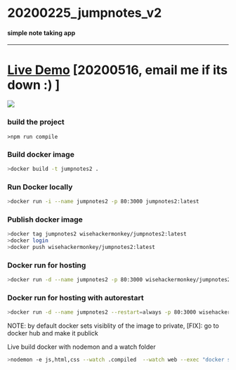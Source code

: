 # 20200225_jumpnotes_v2
#### simple note taking app 
------
# [Live Demo](http://www.orancollins.com:5000/) [20200516, email me if its down :) ]
![](https://i.imgur.com/3e3nfwm.png)

### build the project 
```
>npm run compile
```
### Build docker image
```bash
>docker build -t jumpnotes2 .
```

### Run Docker locally
```bash
>docker run -i --name jumpnotes2 -p 80:3000 jumpnotes2:latest
```
### Publish docker image
```bash
>docker tag jumpnotes2 wisehackermonkey/jumpnotes2:latest
>docker login
>docker push wisehackermonkey/jumpnotes2:latest
```
### Docker run for hosting
```bash
>docker run -d --name jumpnotes2 -p 80:3000 wisehackermonkey/jumpnotes2:latest
```
### Docker run for hosting with autorestart
```bash
>docker run -d --name jumpnotes2 --restart=always -p 80:3000 wisehackermonkey/jumpnotes2:latest

```

NOTE: by default docker sets visiblity of the image to private, [FIX]: go to docker hub and make it publick

Live build docker with nodemon and a watch folder
```bash
>nodemon -e js,html,css --watch .compiled  --watch web --exec "docker stop jumpnote2 & docker rm jumpnote2 & docker build -t jumpnote2 . & docker run -d --name jumpnote2 -p 80:3000 jumpnote2:latest"
```
